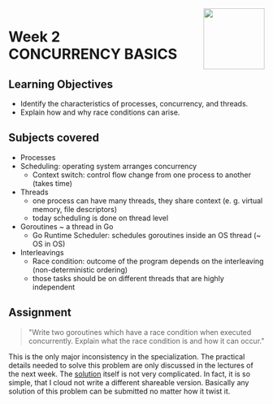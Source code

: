 <a href="../">
<img src="/img/Concurrency_in_Go_logo.avif" width="120" align="right">
</a>

# Week 2 <br> CONCURRENCY BASICS

## Learning Objectives
- Identify the characteristics of processes, concurrency, and threads.
- Explain how and why race conditions can arise.

## Subjects covered
- Processes
- Scheduling: operating system arranges concurrency
  - Context switch: control flow change from one process to another (takes time)
- Threads
  - one process can have many threads, they share context (e. g. virtual memory, file descriptors)
  - today scheduling is done on thread level 
- Goroutines ~ a thread in Go
  - Go Runtime Scheduler: schedules goroutines inside an OS thread (~ OS in OS)
- Interleavings
  - Race condition: outcome of the program depends on the interleaving (non-deterministic ordering)
  - those tasks should be on different threads that are highly independent

## Assignment

>"Write two goroutines which have a race condition when executed concurrently. Explain what the race condition is and how it can occur."

This is the only major inconsistency in the specialization. The practical details needed to solve this problem are only discussed in the lectures of the next week. The [solution](./raceCondition.go) itself is not very complicated. In fact, it is so simple, that I cloud not write a different shareable version. Basically any solution of this problem can be submitted no matter how it twist it. 
